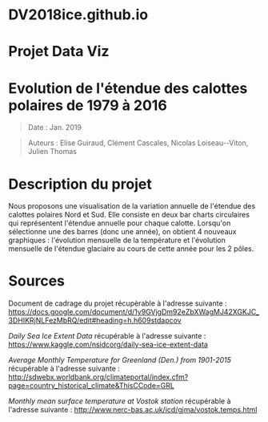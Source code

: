 ﻿# DV2018ice.github.io
# Projet Data Viz
# Evolution de l'étendue des calottes polaires de 1979 à 2016 

>Date : Jan. 2019 

>Auteurs : Elise Guiraud, Clément Cascales, Nicolas Loiseau--Viton, Julien Thomas


# Description du projet

Nous proposons une visualisation de la variation annuelle de l'étendue des calottes polaires Nord et Sud. Elle consiste en deux bar charts circulaires qui représentent l'étendue annuelle pour chaque calotte. Lorsqu'on sélectionne une des barres (donc une année), on obtient 4 nouveaux graphiques : l'évolution mensuelle de la température et l'évolution mensuelle de l'étendue glaciaire au cours de cette année pour les 2 pôles.


# Sources

Document de cadrage du projet récupèrable à l'adresse suivante :
https://docs.google.com/document/d/1y9GVjgDm92eZbXWagMJ42XGKJC_3DHIKRjNLFezMbRQ/edit#heading=h.h609stdapcov

*Daily Sea Ice Extent Data* récupérable à l'adresse suivante :
https://www.kaggle.com/nsidcorg/daily-sea-ice-extent-data

*Average Monthly Temperature for Greenland (Den.) from 1901-2015* récupérable à l'adresse suivante :
http://sdwebx.worldbank.org/climateportal/index.cfm?page=country_historical_climate&ThisCCode=GRL

*Monthly mean surface temperature at Vostok station* récupérable à l'adresse suivante :
http://www.nerc-bas.ac.uk/icd/gjma/vostok.temps.html
